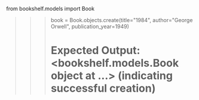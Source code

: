 from bookshelf.models import Book
>>> book = Book.objects.create(title="1984", author="George Orwell", publication_year=1949) 
>>> # Expected Output: <bookshelf.models.Book object at ...> (indicating successful creation)
